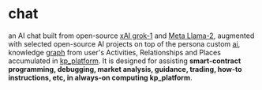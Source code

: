 # chat

an AI chat built from open-source <a href="https://github.com/xai-org/grok-1" target="_blank">xAI grok-1</a> and <a href="" target="_blank">Meta Llama-2</a>, augmented with selected open-source AI projects on top of the persona custom <a href="https://github.com/khaiphong/ai/" target="_blank">ai</a>, knowledge <a href="https://github.com/khaiphong/graph/" target="_blank">graph</a> from user's Activities, Relationships and Places accumulated in <a href="https://github.com/khaiphong/kp_platform/" target="_blank">kp_platform</a>. It is designed for assisting <b>smart-contract programming, debugging, market analysis, guidance, trading, how-to instructions, etc, in always-on computing kp_platform</b>.
